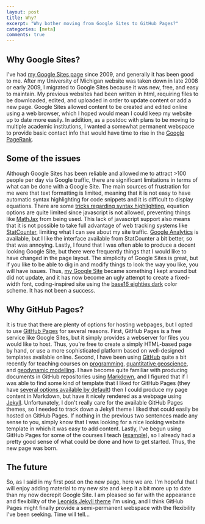 ```yaml
---
layout: post
title: Why?
excerpt: "Why bother moving from Google Sites to GitHub Pages?"
categories: [meta]
comments: true
---
```

## Why Google Sites?
I've had [my Google Sites page](https://sites.google.com/site/dwhipp) since 2009, and generally it has been good to me.
After my University of Michigan website was taken down in late 2008 or early 2009, I migrated to Google Sites because it was new, free, and easy to maintain.
My previous websites had been written in html, requiring files to be downloaded, edited, and uploaded in order to update content or add a new page.
Google Sites allowed content to be created and edited online using a web browser, which I hoped would mean I could keep my website up to date more easily.
In addition, as a postdoc with plans to be moving to multiple academic institutions, I wanted a somewhat permanent webspace to provide basic contact info that would have time to rise in the [Google PageRank](https://en.wikipedia.org/wiki/PageRank).

## Some of the issues
Although Google Sites has been reliable and allowed me to attract >100 people per day via Google traffic, there are significant limitations in terms of what can be done with a Google Site.
The main sources of frustration for me were that text formatting is limited, meaning that it is not easy to have automatic syntax highlighting for code snippets and it is difficult to display equations.
There are some [tricks regarding syntax highlighting](https://sites.google.com/site/sachinkagarwal/home/code-snippets/code-syntax-highlighting-in-google-sites), equation options are quite limited since javascript is not allowed, preventing things like [MathJax](https://www.mathjax.org/) from being used.
This lack of javascript support also means that it is not possible to take full advantage of web tracking systems like [StatCounter](https://statcounter.com/), limiting what I can see about my site traffic.
[Google Analytics](https://analytics.google.com) is available, but I like the interface available from StatCounter a bit better, so that was annoying.
Lastly, I found that I was often able to produce a decent looking Google Site, but there were frequently things that I would like to have changed in the page layout.
The simplicity of Google Sites is great, but if you like to be able to dig in and modify things to look the way you like, you will have issues.
Thus, [my Google Site](https://sites.google.com/site/dwhipp/) became something I kept around but did not update, and it has now become an ugly attempt to create a fixed-width font, coding-inspired site using the [base16 eighties dark](https://chriskempson.github.io/base16/) color scheme.
It has not been a success.

## Why GitHub Pages?
It is true that there are plenty of options for hosting webpages, but I opted to use [GitHub Pages](https://pages.github.com/) for several reasons.
First, GitHub Pages is a free service like Google Sites, but it simply provides a webserver for files you would like to host.
Thus, you're free to create a simply HTML-based page by hand, or use a more sophisticated platform based on well-designed templates available online.
Second, I have been using [GitHub](https://github.com/) quite a bit recently for teaching courses on [programming](https://github.com/Python-for-geo-people), [quantitative geoscience](https://github.com/Intro-Quantitative-Geology), and [geodynamic modelling](https://github.com/IntroGM).
I have become quite familiar with producing documents in GitHub repositories using [Markdown](https://en.wikipedia.org/wiki/Markdown), and I figured that if I was able to find some kind of template that I liked for GitHub Pages (they have [several options available by default](https://github.com/blog/1081-instantly-beautiful-project-pages)) then I could produce my page content in Markdown, but have it nicely rendered as a webpage using [Jekyll](https://jekyllrb.com/).
Unfortunately, I don't really care for the available GitHub Pages themes, so I needed to track down a Jekyll theme I liked that could easily be hosted on GitHub Pages.
If nothing in the previous two sentences made any sense to you, simply know that I was looking for a nice looking website template in which it was easy to add content.
Lastly, I've begun using GitHub Pages for some of the courses I teach ([example](https://introgm.github.io/)), so I already had a pretty good sense of what could be done and how to get started.
Thus, the new page was born.

## The future
So, as I said in my first post on the new page, here we are.
I'm hopeful that I will enjoy adding material to my new site and keep it a bit more up to date than my now decrepit Google Site.
I am pleased so far with the appearance and flexibility of the [Leonids Jekyll theme](https://github.com/renyuanz/leonids) I'm using, and I think GitHub Pages might finally provide a semi-permanent webspace with the flexibility I've been seeking.
Time will tell...
